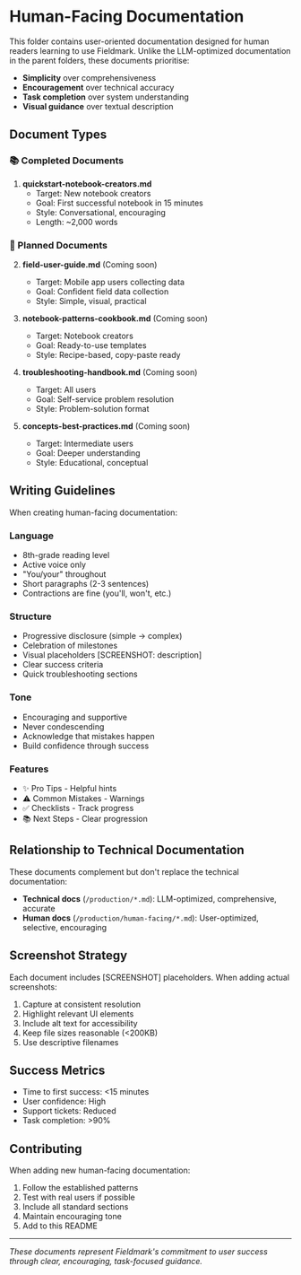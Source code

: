 # Human-Facing Documentation

This folder contains user-oriented documentation designed for human readers learning to use Fieldmark. Unlike the LLM-optimized documentation in the parent folders, these documents prioritise:

- **Simplicity** over comprehensiveness
- **Encouragement** over technical accuracy  
- **Task completion** over system understanding
- **Visual guidance** over textual description

## Document Types

### 📚 Completed Documents

1. **quickstart-notebook-creators.md**
   - Target: New notebook creators
   - Goal: First successful notebook in 15 minutes
   - Style: Conversational, encouraging
   - Length: ~2,000 words

### 📝 Planned Documents

2. **field-user-guide.md** (Coming soon)
   - Target: Mobile app users collecting data
   - Goal: Confident field data collection
   - Style: Simple, visual, practical

3. **notebook-patterns-cookbook.md** (Coming soon)
   - Target: Notebook creators
   - Goal: Ready-to-use templates
   - Style: Recipe-based, copy-paste ready

4. **troubleshooting-handbook.md** (Coming soon)
   - Target: All users
   - Goal: Self-service problem resolution
   - Style: Problem-solution format

5. **concepts-best-practices.md** (Coming soon)
   - Target: Intermediate users
   - Goal: Deeper understanding
   - Style: Educational, conceptual

## Writing Guidelines

When creating human-facing documentation:

### Language
- 8th-grade reading level
- Active voice only
- "You/your" throughout
- Short paragraphs (2-3 sentences)
- Contractions are fine (you'll, won't, etc.)

### Structure
- Progressive disclosure (simple → complex)
- Celebration of milestones
- Visual placeholders [SCREENSHOT: description]
- Clear success criteria
- Quick troubleshooting sections

### Tone
- Encouraging and supportive
- Never condescending
- Acknowledge that mistakes happen
- Build confidence through success

### Features
- ✨ Pro Tips - Helpful hints
- ⚠️ Common Mistakes - Warnings
- ✅ Checklists - Track progress
- 📚 Next Steps - Clear progression

## Relationship to Technical Documentation

These documents complement but don't replace the technical documentation:

- **Technical docs** (`/production/*.md`): LLM-optimized, comprehensive, accurate
- **Human docs** (`/production/human-facing/*.md`): User-optimized, selective, encouraging

## Screenshot Strategy

Each document includes [SCREENSHOT] placeholders. When adding actual screenshots:

1. Capture at consistent resolution
2. Highlight relevant UI elements
3. Include alt text for accessibility
4. Keep file sizes reasonable (<200KB)
5. Use descriptive filenames

## Success Metrics

- Time to first success: <15 minutes
- User confidence: High
- Support tickets: Reduced
- Task completion: >90%

## Contributing

When adding new human-facing documentation:

1. Follow the established patterns
2. Test with real users if possible
3. Include all standard sections
4. Maintain encouraging tone
5. Add to this README

---

*These documents represent Fieldmark's commitment to user success through clear, encouraging, task-focused guidance.*